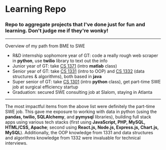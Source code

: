 # Learning Repo
### Repo to aggregate projects that I've done just for fun and learning. Don't judge me if they're wonky!
---
Overview of my path from BME to SWE
- R&D internship sophomore year of GT: code a really rough web scraper in **python**, use **twilio** library to text out the info
- Junior year of GT: take [CS 1371](https://www.cc.gatech.edu/fac/David.Smith/CS1371_2018_Fall_Syllabus.pdf) (intro **matlab** class)
- Senior year of GT: take [CS 1331](https://csp.gatech.edu/sites/default/files/cs_1331_syllabus.pdf) (intro to OOP) and [CS 1332](https://ctl.gatech.edu/sites/default/files/images/hudachek-buswell_cs1332_syllabus.pdf) (data structures & algorithms), both based in **java**
- Super senior of GT: take [CS 1301](https://www.cc.gatech.edu/classes/AY2016/cs1301_spring/syllabus.html) (intro **python** class), get part-time SWE job at surgical efficiency startup 
- Graduation: secured SWE consulting job at Slalom, staying in Atlanta
---
The most impactful items from the above list were definitely the part-time SWE job. This gave me exposure to working with data in python (using the **pandas, twilio, SQLAlchemy**, and **pymysql** libraries), building full stack apps using various tech stacks (first using **JavaScript, PHP, MySQL, HTML/CSS, Apache**; second using **React.js, Node.js, Express.js, Chart.js, MySQL**). Additionally, the OOP knowledge from 1331 and data structures and algorithms knowledge from 1332 were invaluable for technical interviews.

